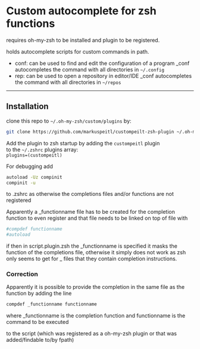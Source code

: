 # Custom autocomplete for zsh functions

requires oh-my-zsh to be installed and plugin to be registered.

holds autocomplete scripts for custom commands in path.

- conf: can be used to find and edit the configuration of a program
_conf autocompletes the command with all directories in `~/.config`
- rep: can be used to open a repository in editor/IDE
_conf autocompletes the command with all directories in `~/repos`

--------------------

## Installation

clone this repo to `~/.oh-my-zsh/custom/plugins` by: 

```sh
git clone https://github.com/markuspeitl/custompeilt-zsh-plugin ~/.oh-my-zsh/custom/plugins/custompeitl
```

Add the plugin to zsh startup by adding the `custompeitl` plugin   
to the `~/.zshrc` plugins array:  
``plugins=(custompeitl) ``  

For debugging add 
```sh
autoload -Uz compinit
compinit -u
```
to .zshrc as otherwise the completions files and/or functions are not registered


Apparently a _functionname file has to be created for the completion function to even register and that
file needs to be linked on top of file with 
```sh
#compdef functionname
#autoload
```
if then in script.plugin.zsh the _functionname is specified it masks the function of the completions file,
otherwise it simply does not work as zsh only seems to get for _ files that they contain completion instructions.

### Correction

Apparently it is possible to provide the completion in the same file as the function by adding the line
```sh
compdef _functionname functionname
```
where _functionname is the completion function
and functionname is the command to be executed

to the script (which was registered as a oh-my-zsh plugin or that was added/findable to/by fpath)
